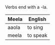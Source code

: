 Verbs end with a -la.

| Meela | English  |
| ----- | -------- |
| aaola | to sing  |
| meela | to speak |
